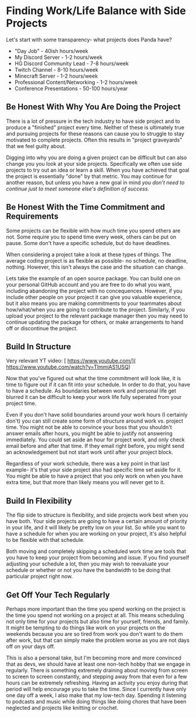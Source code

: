 # Finding Work/Life Balance with Side Projects

Let's start with some transparency- what projects does Panda have?

- "Day Job" - 40ish hours/week
- My Discord Server - 1-2 hours/week
- HG Discord Community Lead - 7-8 hours/week
- Twitch Channel - 8-10 hours/week
- Minecraft Server - 1-2 hours/week
- Professional Content/Networking - 1-2 hours/week
- Conference Presentations - 50-100 hours/year

## Be Honest With Why You Are Doing the Project

There is a lot of pressure in the tech industry to have side project and to produce a "finished" project every time. Neither of these is ultimately true and pursuing projects for these reasons can cause you to struggle to stay motivated to complete projects. Often this results in "project graveyards" that we feel guilty about.

Digging into why you are doing a given project can be difficult but can also change you you look at your side projects. Specifically we often use side projects to try out an idea or learn a skill. When you have achieved that goal the project is essentially "done" by that metric. You may continue for another reason, but unless you have a new goal in mind *you don't need to continue just to meet someone else's definition of success.*

## Be Honest With the Time Commitment and Requirements

Some projects can be flexible with how much time you spend others are not. Some require you to spend time every week, others can be put on pause. Some don't have a specific schedule, but do have deadlines.

When considering a project take a look at these types of things. The average coding project is as flexible as possible- no schedule, no deadline, nothing. However, this isn't always the case and the situation can change.

Lets take the example of an open source package. You can build one on your personal GitHub account and you are free to do what you want, including abandoning the project with no concequences. However, if you include other people on your project it can give you valuable experience, but it also means you are making commitments to your teammates about how/what/when you are going to contribute to the project. Similarly, if you upload your project to the relevant package manager then you may need to continue updating the package for others, or make arrangements to hand off or discontinue the project.

## Build In Structure

Very relevant YT video: [
https://www.youtube.com/](
https://www.youtube.com/watch?v=TImmiAS1USQ)

Now that you've figured out what the time commitment will look like, it is time to figure out if it can fit into your schedule. In order to do that, you have to have a schedule. As boundaries between work and personal life get blurred it can be difficult to keep your work life fully seperated from your project time.

Even if you don't have solid boundaries around your work hours (I certainly don't) you can still create some form of structure around work vs. project time. You might not be able to convince your boss that you shouldn't answer emails after hours, you might be able to justify not answering immediately. You could set aside an hour for project work, and only check email before and after that time. If they email right before, you might send an acknowledgement but not start work until after your project block.

Regardless of your work schedule, there was a key point in that last example- it's that your side project also had specific time set aside for it. You might be able to have a project that you only work on when you have extra time, but that more than likely means you will never get to it.

## Build In Flexibility

The flip side to structure is flexibility, and side projects work best when you have both. Your side projects are going to have a certain amount of priority in your life, and it will likely be pretty low on your list. So while you want to have a schedule for when you are working on your project, it's also helpful to be flexible with that schedule.

Both moving and completely skipping a scheduled work time are tools that you have to keep your project from becoming and issue. If you find yourself adjusting your schedule a lot, then you may wish to reevaluate your schedule or whether or not you have the bandwidth to be doing that particular project right now.

## Get Off Your Tech Regularly

Perhaps more important than the time you spend working on the project is the time you spend not working on a project at all. This means scheduling not only time for your projects but also time for yourself, friends, and family. It might be tempting to do things like work on your projects on the weekends because you are so tired from work you don't want to do them after work, but that can simply make the problem worse as you are not days off on your days off.

This is also a personal take, but I'm becoming more and more convinced that as devs, we should have at least one non-tech hobby that we engage in regularly. There is something extremely draining about moving from screen to screen to screen constantly, and stepping away from that even for a few hours can be extremely refreshing. Having an activity you enjoy during that period  will help encourage you to take the time. Since I currently have only one day off a week, I also make that my low-tech day. Spending it listening to podcasts and music while doing things like doing chores that have been neglected and projects like knitting or crochet.
